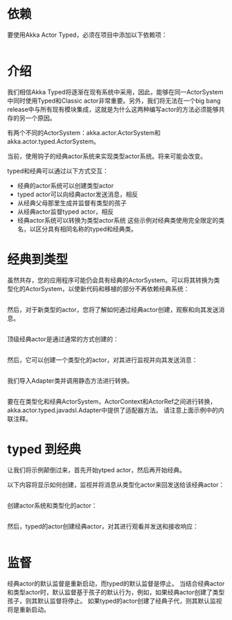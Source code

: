 # 依赖
要使用Akka Actor Typed，必须在项目中添加以下依赖项：
```xml

```
# 介绍
我们相信Akka Typed将逐渐在现有系统中采用，因此，能够在同一ActorSystem中同时使用Typed和Classic actor非常重要。另外，我们将无法在一个big bang release中与所有现有模块集成，这就是为什么这两种编写actor的方法必须能够共存的另一个原因。

有两个不同的ActorSystem：akka.actor.ActorSystem和akka.actor.typed.ActorSystem。

当前，使用钩子的经典actor系统来实现类型actor系统。将来可能会改变。

typed和经典可以通过以下方式交互：

- 经典的actor系统可以创建类型actor
- typed actor可以向经典actor发送消息，相反
- 从经典父母那里生成并监督有类型的孩子
- 从经典actor监督typed actor，相反
- 经典actor系统可以转换为类型actor系统
这些示例对经典类使用完全限定的类名，以区分具有相同名称的typed和经典类。

# 经典到类型
虽然共存，您的应用程序可能仍会具有经典的ActorSystem。可以将其转换为类型化的ActorSystem，以使新代码和移植的部分不再依赖经典系统：
```java
```
然后，对于新类型的actor，您将了解如何通过经典actor创建，观察和向其发送消息。
```java
```

顶级经典actor是通过通常的方式创建的：
```java
```
然后，它可以创建一个类型化的actor，对其进行监视并向其发送消息：
```java
```

我们导入Adapter类并调用静态方法进行转换。
```java
```

要在在类型化和经典ActorSystem，ActorContext和ActorRef之间进行转换，akka.actor.typed.javadsl.Adapter中提供了适配器方法。 请注意上面示例中的内联注释。

# typed 到经典
让我们将示例颠倒过来，首先开始ytped actor，然后再开始经典。

以下内容将显示如何创建，监视并将消息从类型化actor来回发送给该经典actor：
```java
```
创建actor系统和类型化的actor：

```java
```
然后，typed的actor创建经典actor，对其进行观看并发送和接收响应：
```java
```
# 监督
经典actor的默认监督是重新启动，而typed的默认监督是停止。 当结合经典actor和类型actor时，默认监督基于孩子的默认行为，例如，如果经典actor创建了类型孩子，则其默认监督将停止。 如果typed的actor创建了经典子代，则其默认监视将是重新启动。